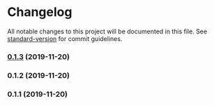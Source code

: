 # Changelog

All notable changes to this project will be documented in this file. See [standard-version](https://github.com/conventional-changelog/standard-version) for commit guidelines.

### [0.1.3](https://github.com/IdanLoo/pacit/compare/v0.1.2...v0.1.3) (2019-11-20)

### 0.1.2 (2019-11-20)

### 0.1.1 (2019-11-20)
